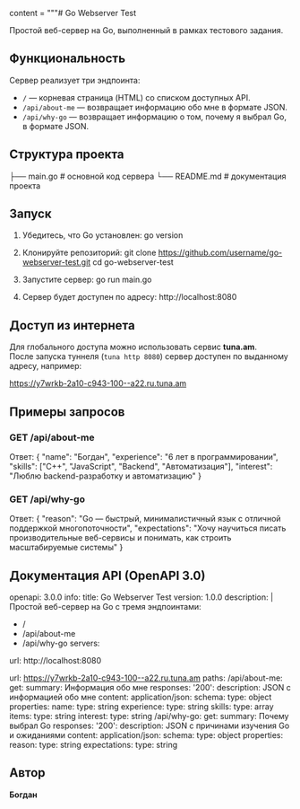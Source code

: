 content = """# Go Webserver Test

Простой веб-сервер на Go, выполненный в рамках тестового задания.

##  Функциональность

Сервер реализует три эндпоинта:

- `/` — корневая страница (HTML) со списком доступных API.  
- `/api/about-me` — возвращает информацию обо мне в формате JSON.  
- `/api/why-go` — возвращает информацию о том, почему я выбрал Go, в формате JSON.  

##  Структура проекта

├── main.go # основной код сервера
└── README.md # документация проекта



##  Запуск

1. Убедитесь, что Go установлен:
go version


2. Клонируйте репозиторий:
git clone https://github.com/username/go-webserver-test.git
cd go-webserver-test


3. Запустите сервер:
go run main.go


4. Сервер будет доступен по адресу:
http://localhost:8080

##  Доступ из интернета

Для глобального доступа можно использовать сервис **tuna.am**.  
После запуска туннеля (`tuna http 8080`) сервер доступен по выданному адресу, например:

https://y7wrkb-2a10-c943-100--a22.ru.tuna.am



##  Примеры запросов


### GET /api/about-me  

Ответ:
{
"name": "Богдан",
"experience": "6 лет в программировании",
"skills": ["C++", "JavaScript", "Backend", "Автоматизация"],
"interest": "Люблю backend-разработку и автоматизацию"
}


### GET /api/why-go  

Ответ:
{
"reason": "Go — быстрый, минималистичный язык с отличной поддержкой многопоточности",
"expectations": "Хочу научиться писать производительные веб-сервисы и понимать, как строить масштабируемые системы"
}

##  Документация API (OpenAPI 3.0)

openapi: 3.0.0
info:
title: Go Webserver Test
version: 1.0.0
description: |
Простой веб-сервер на Go с тремя эндпоинтами:
- /
- /api/about-me
- /api/why-go
servers:

url: http://localhost:8080

url: https://y7wrkb-2a10-c943-100--a22.ru.tuna.am
paths:
/api/about-me:
get:
summary: Информация обо мне
responses:
'200':
description: JSON с информацией обо мне
content:
application/json:
schema:
type: object
properties:
name:
type: string
experience:
type: string
skills:
type: array
items:
type: string
interest:
type: string
/api/why-go:
get:
summary: Почему выбрал Go
responses:
'200':
description: JSON с причинами изучения Go и ожиданиями
content:
application/json:
schema:
type: object
properties:
reason:
type: string
expectations:
type: string


##  Автор

**Богдан**

